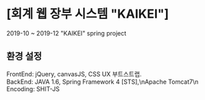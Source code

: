 # [회계 웹 장부 시스템 "KAIKEI"]
2019-10 ~ 2019-12 "KAIKEI" spring project

## 환경 설정
FrontEnd: jQuery, canvasJS, CSS UX 부트스트랩.\
BackEnd: JAVA 1.6, Spring Framework 4 [STS],\nApache Tomcat7\n
Encoding: SHIT-JS

